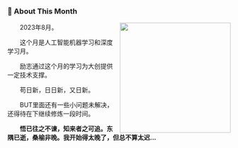 <!-- About me 关于这个月 -->
### 🤺 About This Month
  
<img align="right" width="250" src="https://cdn.jsdelivr.net/gh/sun0225SUN/sun0225SUN/assets/images/hi.gif" />

<p>&emsp;&emsp;2023年8月。</p>
<p>&emsp;&emsp;这个月是人工智能机器学习和深度学习月。</p>
<p>&emsp;&emsp;励志通过这个月的学习为大创提供一定技术支撑。</p>
<p>&emsp;&emsp;苟日新，日日新，又日新。</p>
<p>&emsp;&emsp;BUT里面还有一些小问题未解决，还得待在下继续修炼一段时间。</p>
<p><strong>&emsp;&emsp;悟已往之不谏，知来者之可追。东隅已逝，桑榆非晚。我开始得太晚了，但总不算太迟...<strong></p>

</td></tr>

<tr>
<td>
